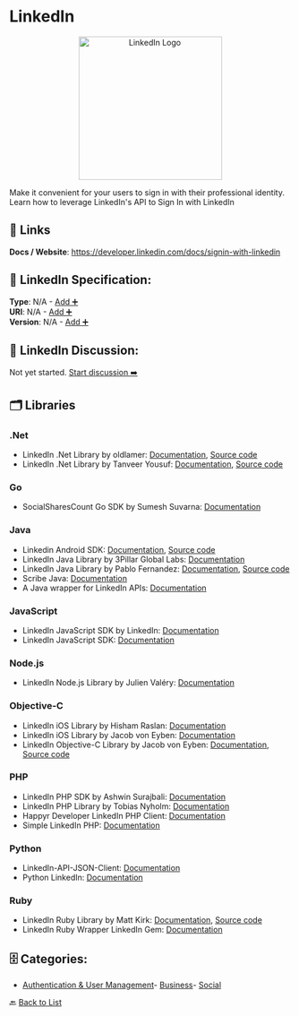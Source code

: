 # LinkedIn
<p align="center">
    <img width="256" src="https://raw.githubusercontent.com/apis-list/apis-list/main/apis/linkedin/logo_256x256.png" alt="LinkedIn Logo"/>
</p>
Make it convenient for your users to sign in with their professional identity.  Learn how to leverage LinkedIn's API to Sign In with LinkedIn

##  🔗 Links
**Docs / Website**: https://developer.linkedin.com/docs/signin-with-linkedin

## 🧬 LinkedIn Specification:
**Type**: N/A - [Add ➕](https://github.com/apis-list/apis-list/edit/main/apis.yaml#11343)  
**URI**: N/A - [Add ➕](https://github.com/apis-list/apis-list/edit/main/apis.yaml#11343)  
**Version**: N/A - [Add ➕](https://github.com/apis-list/apis-list/edit/main/apis.yaml#11343)

## 💬 LinkedIn Discussion:
Not yet started. [Start discussion ➡️](https://github.com/apis-list/apis-list/discussions/new)

## 🗂️ Libraries
### .Net
- LinkedIn .Net Library by oldlamer: [Documentation](https://www.nuget.org/packages/LinkedIn.NET/), [Source code](http://sourceforge.net/projects/linkedinnet/)
- LinkedIn .Net Library by Tanveer Yousuf: [Documentation](https://www.nuget.org/packages/LinkedIn/), [Source code](https://github.com/tanveery/linkedin-net)
### Go
- SocialSharesCount Go SDK by Sumesh Suvarna: [Documentation](https://github.com/gssumesh/socialsharescount)
### Java
- Linkedin Android SDK: [Documentation](https://developer.linkedin.com/), [Source code](https://developer.linkedin.com/docs/android-sdk)
- LinkedIn Java Library by 3Pillar Global Labs: [Documentation](https://github.com/3pillarlabs/socialauth)
-  LinkedIn Java Library by Pablo Fernandez: [Documentation](https://developer-programs.linkedin.com/documents/libraries-and-tools), [Source code](https://github.com/fernandezpablo85/scribe-java/blob/master/src/test/java/org/scribe/examples/LinkedInExample.java)
- Scribe Java: [Documentation](https://github.com/fernandezpablo85/scribe-java)
- A Java wrapper for LinkedIn APIs: [Documentation](http://code.google.com/p/linkedin-j/)
### JavaScript
- LinkedIn JavaScript SDK by LinkedIn: [Documentation](https://developer.linkedin.com/docs/getting-started-js-sdk)
- LinkedIn JavaScript SDK: [Documentation](https://developer.linkedin.com/documents/libraries-and-tools)
### Node.js
- LinkedIn Node.js Library by Julien Valéry: [Documentation](https://github.com/darul75/node-linked-in)
### Objective-C
- LinkedIn iOS Library by Hisham Raslan: [Documentation](https://github.com/HishamRaslan/IOS-LinkedIn-Authentication-Library-)
- LinkedIn iOS Library by Jacob von Eyben: [Documentation](https://github.com/jeyben/IOSLinkedInAPI)
- LinkedIn Objective-C Library by Jacob von Eyben: [Documentation](https://github.com/jeyben/IOSLinkedInAPI/blob/master/README.md), [Source code](https://github.com/jeyben/IOSLinkedInAPI)
### PHP
- LinkedIn PHP SDK by Ashwin Surajbali: [Documentation](https://github.com/ashwinks/PHP-LinkedIn-SDK)
- LinkedIn PHP Library by Tobias Nyholm: [Documentation](https://github.com/Happyr/LinkedIn-API-client)
- Happyr Developer LinkedIn PHP Client: [Documentation](http://developer.happyr.com/libraries/linkedin-php-client)
- Simple LinkedIn PHP: [Documentation](https://code.google.com/p/simple-linkedinphp/)
### Python
- LinkedIn-API-JSON-Client: [Documentation](https://github.com/mattsnider/LinkedIn-API-JSON-Client)
- Python LinkedIn: [Documentation](https://github.com/ozgur/python-linkedin)
### Ruby
- LinkedIn Ruby Library by Matt Kirk: [Documentation](https://rubygems.org/gems/linkedin/versions/1.0.0), [Source code](https://github.com/hexgnu/linkedin)
- LinkedIn Ruby Wrapper LinkedIn Gem: [Documentation](https://github.com/hexgnu/linkedin)


## 🗄️ Categories:
- [Authentication & User Management](https://github.com/apis-list/apis-list#authentication--user-management-)- [Business](https://github.com/apis-list/apis-list#business-)- [Social](https://github.com/apis-list/apis-list#social-)

🔙  [Back to List](https://github.com/apis-list/apis-list)
